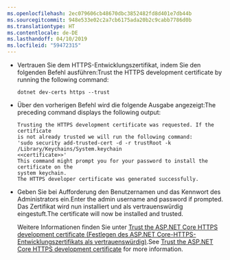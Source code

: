 ```yaml
---
ms.openlocfilehash: 2ec079606cb48670dbc3852482fd8d401e7db44b
ms.sourcegitcommit: 948e533e02c2a7cb6175ada20b2c9cabb7786d0b
ms.translationtype: HT
ms.contentlocale: de-DE
ms.lasthandoff: 04/10/2019
ms.locfileid: "59472315"
---
```

* <span data-ttu-id="1a1be-101">Vertrauen Sie dem HTTPS-Entwicklungszertifikat, indem Sie den folgenden Befehl ausführen:</span><span class="sxs-lookup"><span data-stu-id="1a1be-101">Trust the HTTPS development certificate by running the following command:</span></span>

    ```console
    dotnet dev-certs https --trust
    ```

* <span data-ttu-id="1a1be-102">Über den vorherigen Befehl wird die folgende Ausgabe angezeigt:</span><span class="sxs-lookup"><span data-stu-id="1a1be-102">The preceding command displays the following output:</span></span>

    ```console
    Trusting the HTTPS development certificate was requested. If the certificate 
    is not already trusted we will run the following command:
    'sudo security add-trusted-cert -d -r trustRoot -k /Library/Keychains/System.keychain 
    <<certificate>>'
    This command might prompt you for your password to install the certificate on the 
    system keychain.
    The HTTPS developer certificate was generated successfully.
    ```

* <span data-ttu-id="1a1be-103">Geben Sie bei Aufforderung den Benutzernamen und das Kennwort des Administrators ein.</span><span class="sxs-lookup"><span data-stu-id="1a1be-103">Enter the admin username and password if prompted.</span></span>  <span data-ttu-id="1a1be-104">Das Zertifikat wird nun installiert und als vertrauenswürdig eingestuft.</span><span class="sxs-lookup"><span data-stu-id="1a1be-104">The certificate will now be installed and trusted.</span></span>

    <span data-ttu-id="1a1be-105">Weitere Informationen finden Sie unter [Trust the ASP.NET Core HTTPS development certificate (Festlegen des ASP.NET Core-HTTPS-Entwicklungszertifikats als vertrauenswürdig)](xref:security/enforcing-ssl#trust-the-aspnet-core-https-development-certificate-on-windows-and-macos).</span><span class="sxs-lookup"><span data-stu-id="1a1be-105">See [Trust the ASP.NET Core HTTPS development certificate](xref:security/enforcing-ssl#trust-the-aspnet-core-https-development-certificate-on-windows-and-macos) for more information.</span></span>